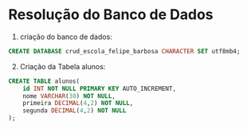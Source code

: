 # Resolução do Banco de Dados

1) criação do banco de dados:
```sql
CREATE DATABASE crud_escola_felipe_barbosa CHARACTER SET utf8mb4;
```

2) Criação da Tabela alunos:
```sql
CREATE TABLE alunos(
    id INT NOT NULL PRIMARY KEY AUTO_INCREMENT,
    nome VARCHAR(30) NOT NULL,
    primeira DECIMAL(4,2) NOT NULL,
    segunda DECIMAL(4,2) NOT NULL
);
```

